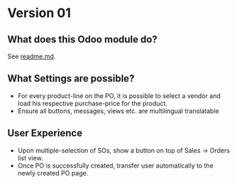 # Version 01

## What does this Odoo module do?

See [readme.md](README.md).

## What Settings are possible?

- For every product-line on the PO, it is possible to select a vendor and load his respective purchase-price for the product.
- Ensure all buttons, messages, views etc. are multilingual translatable

## User Experience

- Upon multiple-selection of SOs, show a button on top of  Sales -> Orders list view.
- Once PO is successfully created, transfer user automatically to the newly created PO page.
